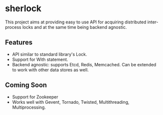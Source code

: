 # sherlock

This project aims at providing easy to use API for acquiring distributed
inter-process locks and at the same time being backend agnostic.

## Features

* API similar to standard library's Lock.
* Support for With statement.
* Backend agnostic: supports Etcd, Redis, Memcached. Can be extended to
  work with other data stores as well.

## Coming Soon

* Support for Zookeeper
* Works well with Gevent, Tornado, Twisted, Multithreading, Multiprocessing.
